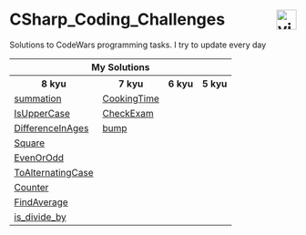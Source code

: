 # CSharp_Coding_Challenges <a href="https://www.codewars.com/users/DeSaad" target="_blank"> <img src="https://www.codewars.com/users/DeSaad/badges/large" alt="visitor counter" align="right" valign="center" height="35"/></a>

Solutions to CodeWars programming tasks. I try to update every day

<p align='center'>
<table>
  <tr>
      <th colspan="6">My Solutions</th>
  </tr>
  <tr > 
      <th>8 kyu</th>
      <th>7 kyu</th>  
      <th>6 kyu</th>    
      <th>5 kyu</th>   
  </tr>
  <tr>
    <td><a href="https://github.com/esadakman/CSharp_Coding_Challenges/blob/master/8_kyu/summation.md" >summation</a></td>
    <td><a href="https://github.com/esadakman/CSharp_Coding_Challenges/blob/master/7_kyu/CookingTime.md" >CookingTime</a></td> 
    <td><a href="" ></a></td> 
    <td><a href="" ></a></td> 
  </tr> 
  <tr>
    <td><a href="https://github.com/esadakman/CSharp_Coding_Challenges/blob/master/8_kyu/IsUpperCase.md" >IsUpperCase</a></td>
    <td><a href="https://github.com/esadakman/CSharp_Coding_Challenges/blob/master/7_kyu/CheckExam.md" >CheckExam</a></td>  
    <td><a href="" ></a></td> 
    <td><a href="" ></a></td> 
  </tr> 
  <tr>
    <td><a href="https://github.com/esadakman/CSharp_Coding_Challenges/blob/master/8_kyu/DifferenceInAges.md" >DifferenceInAges</a></td>
    <td><a href="https://github.com/esadakman/CSharp_Coding_Challenges/blob/master/7_kyu/bump .md" >bump </a></td> 
    <td><a href="" ></a></td> 
    <td><a href="" ></a></td> 
  </tr> 
  <tr>
    <td><a href="https://github.com/esadakman/CSharp_Coding_Challenges/blob/master/8_kyu/Square.md" >Square</a></td>
    <td><a href="" ></a></td>
    <td><a href="" ></a></td> 
    <td><a href="" ></a></td> 
  </tr> 
  <tr>
    <td><a href="https://github.com/esadakman/CSharp_Coding_Challenges/blob/master/8_kyu/EvenOrOdd.md" >EvenOrOdd</a></td>
    <td><a href="" ></a></td>
    <td><a href="" ></a></td> 
    <td><a href="" ></a></td> 
  </tr> 
  <tr>
    <td><a href="https://github.com/esadakman/CSharp_Coding_Challenges/blob/master/8_kyu/ToAlternatingCase.md" >ToAlternatingCase</a></td>
    <td><a href="" ></a></td>
    <td><a href="" ></a></td> 
    <td><a href="" ></a></td> 
  </tr> 
  <tr>
    <td><a href="https://github.com/esadakman/CSharp_Coding_Challenges/blob/master/8_kyu/Counter.md" >Counter</a></td>
    <td><a href="" ></a></td>
    <td><a href="" ></a></td> 
    <td><a href="" ></a></td> 
  </tr> 
  <tr>
    <td><a href="https://github.com/esadakman/CSharp_Coding_Challenges/blob/master/8_kyu/FindAverage.md" >FindAverage</a></td>
    <td><a href="" ></a></td>
    <td><a href="" ></a></td> 
    <td><a href="" ></a></td> 
  </tr> 
  <tr>
    <td><a href="https://github.com/esadakman/CSharp_Coding_Challenges/blob/master/8_kyu/is_divide_by.md" >is_divide_by</a></td>
    <td><a href="" ></a></td>
    <td><a href="" ></a></td> 
    <td><a href="" ></a></td> 
  </tr> 
   
</table>
</p>
